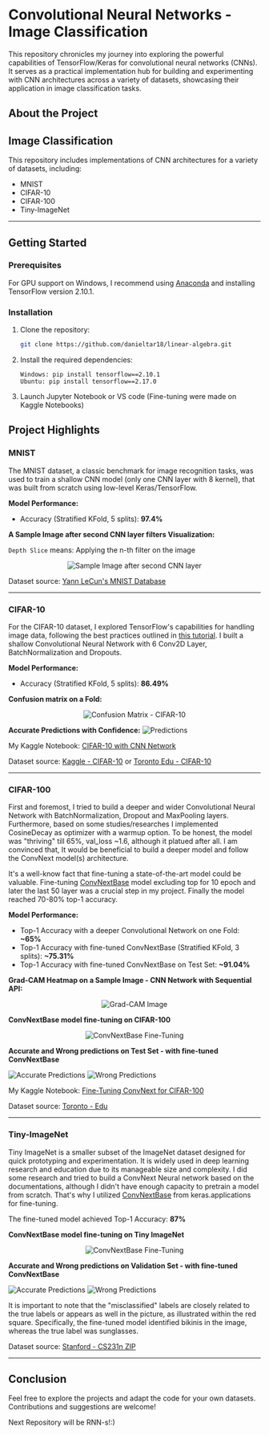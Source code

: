 # Convolutional Neural Networks - Image Classification

This repository chronicles my journey into exploring the powerful capabilities of TensorFlow/Keras for convolutional neural networks (CNNs). It serves as a practical implementation hub for building and experimenting with CNN architectures across a variety of datasets, showcasing their application in image classification tasks.

## About the Project

## Image Classification

This repository includes implementations of CNN architectures for a variety of datasets, including:
- MNIST
- CIFAR-10
- CIFAR-100
- Tiny-ImageNet

---

## Getting Started

### Prerequisites

For GPU support on Windows, I recommend using [Anaconda](https://www.anaconda.com/) and installing TensorFlow version 2.10.1.  

### Installation

1. Clone the repository:
   ```bash
   git clone https://github.com/danieltar18/linear-algebra.git

2. Install the required dependencies:
   ```
   Windows: pip install tensorflow==2.10.1
   Ubuntu: pip install tensorflow==2.17.0 
   ```
3. Launch Jupyter Notebook or VS code (Fine-tuning were made on Kaggle Notebooks)

## Project Highlights

### MNIST

The MNIST dataset, a classic benchmark for image recognition tasks, was used to train a shallow CNN model (only one CNN layer with 8 kernel), that was built from scratch using low-level Keras/TensorFlow.

**Model Performance:**
- Accuracy (Stratified KFold, 5 splits): **97.4%**

**A Sample Image after second CNN layer filters Visualization:**

`Depth Slice` means: Applying the n-th filter on the image

<p align="center">
  <img src="mnist/sample_img_after_second_cnn_layer.png" alt="Sample Image after second CNN layer">
</p>


Dataset source: [Yann LeCun's MNIST Database](http://yann.lecun.com/exdb/mnist/)

---

### CIFAR-10

For the CIFAR-10 dataset, I explored TensorFlow's capabilities for handling image data, following the best practices outlined in [this tutorial](https://www.tensorflow.org/tutorials/load_data/images). I built a shallow Convolutional Neural Network with 6 Conv2D Layer, BatchNormalization and Dropouts.

**Model Performance:**
- Accuracy (Stratified KFold, 5 splits): **86.49%**

**Confusion matrix on a Fold:**

<p align="center">
  <img src="cifar_10/confusion_matrix.png" alt="Confusion Matrix - CIFAR-10">
</p>

**Accurate Predictions with Confidence:**
![Predictions](cifar_10/accurate_predictions.png)

My Kaggle Notebook: [CIFAR-10 with CNN Network](https://www.kaggle.com/code/dnieltar/cifar-10-with-cnn-network)

Dataset source: [Kaggle - CIFAR-10](https://www.kaggle.com/competitions/cifar-10) or [Toronto Edu - CIFAR-10](https://www.cs.toronto.edu/~kriz/cifar.html) 

---

### CIFAR-100

First and foremost, I tried to build a deeper and wider Convolutional Neural Network with BatchNormalization, Dropout and MaxPooling layers. Furthermore, based on some studies/researches I implemented CosineDecay as optimizer with a warmup option. 
To be honest, the model was "thriving" till 65%, val_loss ~1.6, although it platued after all. I am convinced that, It would be beneficial to build a deeper model and follow the ConvNext model(s) architecture. 

It's a well-know fact that fine-tuning a state-of-the-art model could be valuable. Fine-tuning [ConvNextBase](https://www.tensorflow.org/api_docs/python/tf/keras/applications/ConvNeXtBase) model excluding top for 10 epoch and later the last 50 layer was a crucial step in my project. Finally the model reached 70-80% top-1 accuracy.

**Model Performance:**
- Top-1 Accuracy with a deeper Convolutional Network on one Fold: **~65%**
- Top-1 Accuracy with fine-tuned ConvNextBase (Stratified KFold, 3 splits): **~75.31%**
- Top-1 Accuracy with fine-tuned ConvNextBase on Test Set: **~91.04%**

**Grad-CAM Heatmap on a Sample Image - CNN Network with Sequential API:**

<p align="center">
  <img src="cifar_100/gradcam_img.png" alt="Grad-CAM Image">
</p>

**ConvNextBase model fine-tuning on CIFAR-100**

<p align="center">
  <img src="cifar_100/finetuning_convnextbase.png" alt="ConvNextBase Fine-Tuning">
</p>

**Accurate and Wrong predictions on Test Set - with fine-tuned ConvNextBase**

![Accurate Predictions](cifar_100/accurate_predictions_test_set.png)
![Wrong Predictions](cifar_100/wrong_predictions_test_set.png)

My Kaggle Notebook: [Fine-Tuning ConvNext for CIFAR-100](https://www.kaggle.com/code/dnieltar/fine-tuning-convnext-for-cifar-100)

Dataset source: [Toronto - Edu](https://www.cs.toronto.edu/%7Ekriz/cifar.html)

---

### Tiny-ImageNet

Tiny ImageNet is a smaller subset of the ImageNet dataset designed for quick prototyping and experimentation. It is widely used in deep learning research and education due to its manageable size and complexity.
I did some research and tried to build a ConvNext Neural network based on the documentations, although I didn't have enough capacity to pretrain a model from scratch. That's why I utilized [ConvNextBase](https://www.tensorflow.org/api_docs/python/tf/keras/applications/ConvNeXtBase) from keras.applications for fine-tuning. 

The fine-tuned model achieved Top-1 Accuracy: **87%** 

**ConvNextBase model fine-tuning on Tiny ImageNet**

<p align="center">
  <img src="tiny_imagenet/finetuning.png" alt="ConvNextBase Fine-Tuning">
</p>

**Accurate and Wrong predictions on Validation Set - with fine-tuned ConvNextBase**

![Accurate Predictions](tiny_imagenet/accurate_val_predictions.png)
![Wrong Predictions](tiny_imagenet/wrong_val_predictions.png)

It is important to note that the "misclassified" labels are closely related to the true labels or appears as well in the picture, as illustrated within the red square. Specifically, the fine-tuned model identified bikinis in the image, whereas the true label was sunglasses.

Dataset source: [Stanford - CS231n ZIP](http://cs231n.stanford.edu/tiny-imagenet-200.zip)

---

## Conclusion

Feel free to explore the projects and adapt the code for your own datasets. Contributions and suggestions are welcome!

Next Repository will be RNN-s!:)
